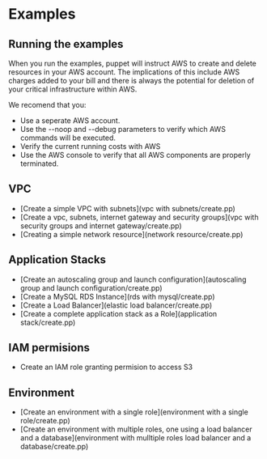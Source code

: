 # Examples

## Running the examples

When you run the examples, puppet will instruct AWS to create and delete resources in your AWS account. The implications of this include AWS charges added to your bill and there is always the potential for deletion of your critical infrastructure within AWS.

We recomend that you:

 * Use a seperate AWS account.
 * Use the --noop and --debug parameters to verify which AWS commands will be executed.
 * Verify the current running costs with AWS
 * Use the AWS console to verify that all AWS components are properly terminated.


## VPC

* [Create a simple VPC with subnets](vpc with subnets/create.pp)
* [Create a vpc, subnets, internet gateway and security groups](vpc with security groups and internet gateway/create.pp)
* [Creating a simple network resource](network resource/create.pp)

## Application Stacks

* [Create an autoscaling group and launch configuration](autoscaling group and launch configuration/create.pp)
* [Create a MySQL RDS Instance](rds with mysql/create.pp)
* [Create a Load Balancer](elastic load balancer/create.pp)
* [Create a complete application stack as a Role](application stack/create.pp)

## IAM permisions

* Create an IAM role granting permision to access S3

## Environment

* [Create an environment with a single role](environment with a single role/create.pp)
* [Create an environment with multiple roles, one using a load balancer and a database](environment with mulltiple roles load balancer and a database/create.pp)

